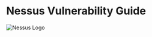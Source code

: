 # Nessus Vulnerability Guide

![Nessus Logo](https://upload.wikimedia.org/wikipedia/commons/thumb/3/34/Nessus_logo_2016.svg/320px-Nessus_logo_2016.svg.png)

